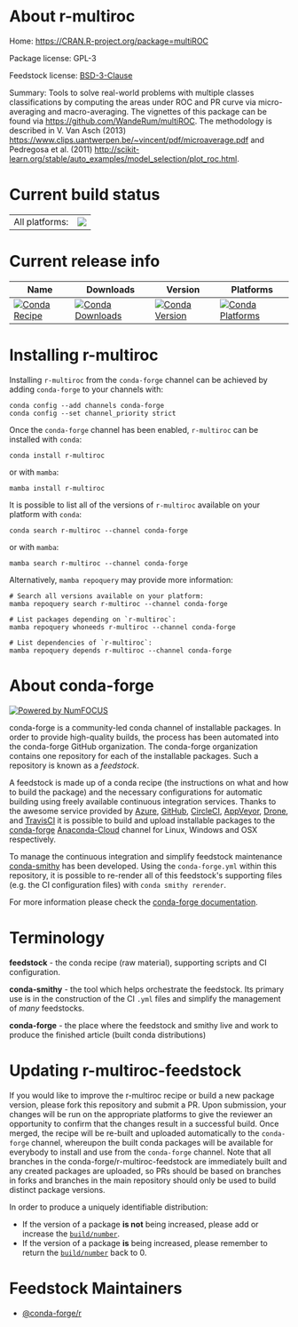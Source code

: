 About r-multiroc
================

Home: https://CRAN.R-project.org/package=multiROC

Package license: GPL-3

Feedstock license: [BSD-3-Clause](https://github.com/conda-forge/r-multiroc-feedstock/blob/main/LICENSE.txt)

Summary: Tools to solve real-world problems with multiple classes classifications by computing the areas under ROC and PR curve via micro-averaging and macro-averaging. The vignettes of this package can be found via <https://github.com/WandeRum/multiROC>. The methodology is described in V. Van Asch (2013) <https://www.clips.uantwerpen.be/~vincent/pdf/microaverage.pdf> and Pedregosa et al. (2011) <http://scikit-learn.org/stable/auto_examples/model_selection/plot_roc.html>.

Current build status
====================


<table><tr><td>All platforms:</td>
    <td>
      <a href="https://dev.azure.com/conda-forge/feedstock-builds/_build/latest?definitionId=4255&branchName=main">
        <img src="https://dev.azure.com/conda-forge/feedstock-builds/_apis/build/status/r-multiroc-feedstock?branchName=main">
      </a>
    </td>
  </tr>
</table>

Current release info
====================

| Name | Downloads | Version | Platforms |
| --- | --- | --- | --- |
| [![Conda Recipe](https://img.shields.io/badge/recipe-r--multiroc-green.svg)](https://anaconda.org/conda-forge/r-multiroc) | [![Conda Downloads](https://img.shields.io/conda/dn/conda-forge/r-multiroc.svg)](https://anaconda.org/conda-forge/r-multiroc) | [![Conda Version](https://img.shields.io/conda/vn/conda-forge/r-multiroc.svg)](https://anaconda.org/conda-forge/r-multiroc) | [![Conda Platforms](https://img.shields.io/conda/pn/conda-forge/r-multiroc.svg)](https://anaconda.org/conda-forge/r-multiroc) |

Installing r-multiroc
=====================

Installing `r-multiroc` from the `conda-forge` channel can be achieved by adding `conda-forge` to your channels with:

```
conda config --add channels conda-forge
conda config --set channel_priority strict
```

Once the `conda-forge` channel has been enabled, `r-multiroc` can be installed with `conda`:

```
conda install r-multiroc
```

or with `mamba`:

```
mamba install r-multiroc
```

It is possible to list all of the versions of `r-multiroc` available on your platform with `conda`:

```
conda search r-multiroc --channel conda-forge
```

or with `mamba`:

```
mamba search r-multiroc --channel conda-forge
```

Alternatively, `mamba repoquery` may provide more information:

```
# Search all versions available on your platform:
mamba repoquery search r-multiroc --channel conda-forge

# List packages depending on `r-multiroc`:
mamba repoquery whoneeds r-multiroc --channel conda-forge

# List dependencies of `r-multiroc`:
mamba repoquery depends r-multiroc --channel conda-forge
```


About conda-forge
=================

[![Powered by
NumFOCUS](https://img.shields.io/badge/powered%20by-NumFOCUS-orange.svg?style=flat&colorA=E1523D&colorB=007D8A)](https://numfocus.org)

conda-forge is a community-led conda channel of installable packages.
In order to provide high-quality builds, the process has been automated into the
conda-forge GitHub organization. The conda-forge organization contains one repository
for each of the installable packages. Such a repository is known as a *feedstock*.

A feedstock is made up of a conda recipe (the instructions on what and how to build
the package) and the necessary configurations for automatic building using freely
available continuous integration services. Thanks to the awesome service provided by
[Azure](https://azure.microsoft.com/en-us/services/devops/), [GitHub](https://github.com/),
[CircleCI](https://circleci.com/), [AppVeyor](https://www.appveyor.com/),
[Drone](https://cloud.drone.io/welcome), and [TravisCI](https://travis-ci.com/)
it is possible to build and upload installable packages to the
[conda-forge](https://anaconda.org/conda-forge) [Anaconda-Cloud](https://anaconda.org/)
channel for Linux, Windows and OSX respectively.

To manage the continuous integration and simplify feedstock maintenance
[conda-smithy](https://github.com/conda-forge/conda-smithy) has been developed.
Using the ``conda-forge.yml`` within this repository, it is possible to re-render all of
this feedstock's supporting files (e.g. the CI configuration files) with ``conda smithy rerender``.

For more information please check the [conda-forge documentation](https://conda-forge.org/docs/).

Terminology
===========

**feedstock** - the conda recipe (raw material), supporting scripts and CI configuration.

**conda-smithy** - the tool which helps orchestrate the feedstock.
                   Its primary use is in the construction of the CI ``.yml`` files
                   and simplify the management of *many* feedstocks.

**conda-forge** - the place where the feedstock and smithy live and work to
                  produce the finished article (built conda distributions)


Updating r-multiroc-feedstock
=============================

If you would like to improve the r-multiroc recipe or build a new
package version, please fork this repository and submit a PR. Upon submission,
your changes will be run on the appropriate platforms to give the reviewer an
opportunity to confirm that the changes result in a successful build. Once
merged, the recipe will be re-built and uploaded automatically to the
`conda-forge` channel, whereupon the built conda packages will be available for
everybody to install and use from the `conda-forge` channel.
Note that all branches in the conda-forge/r-multiroc-feedstock are
immediately built and any created packages are uploaded, so PRs should be based
on branches in forks and branches in the main repository should only be used to
build distinct package versions.

In order to produce a uniquely identifiable distribution:
 * If the version of a package **is not** being increased, please add or increase
   the [``build/number``](https://docs.conda.io/projects/conda-build/en/latest/resources/define-metadata.html#build-number-and-string).
 * If the version of a package **is** being increased, please remember to return
   the [``build/number``](https://docs.conda.io/projects/conda-build/en/latest/resources/define-metadata.html#build-number-and-string)
   back to 0.

Feedstock Maintainers
=====================

* [@conda-forge/r](https://github.com/conda-forge/r/)

